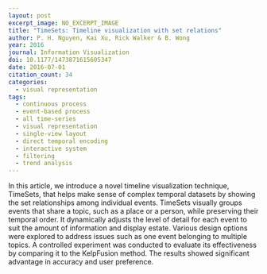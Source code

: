 ```yaml
---
layout: post
excerpt_image: NO_EXCERPT_IMAGE
title: "TimeSets: Timeline visualization with set relations"
author: P. H. Nguyen, Kai Xu, Rick Walker & B. Wong
year: 2016
journal: Information Visualization
doi: 10.1177/1473871615605347
date: 2016-07-01
citation_count: 34
categories:
  - visual representation
tags:
  - continuous process
  - event-based process
  - all time-series
  - visual representation
  - single-view layout
  - direct temporal encoding
  - interactive system
  - filtering
  - trend analysis
---
```

In this article, we introduce a novel timeline visualization technique, TimeSets, that helps make sense of complex temporal datasets by showing the set relationships among individual events. TimeSets visually groups events that share a topic, such as a place or a person, while preserving their temporal order. It dynamically adjusts the level of detail for each event to suit the amount of information and display estate. Various design options were explored to address issues such as one event belonging to multiple topics. A controlled experiment was conducted to evaluate its effectiveness by comparing it to the KelpFusion method. The results showed significant advantage in accuracy and user preference.

